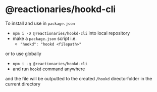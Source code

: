 # @reactionaries/hookd-cli
To install and use in `package.json`
- `npm i -D @reactionaries/hookd-cli` into local repository
- make a `package.json` script i.e.
  - `"hookd": "hookd <filepath>"`

or to use globally
- `npm i -g @reactionaries/hookd-cli`
- and run `hookd` command anywhere

and the file will be outputted to the created `/hookd` directorfolder in the current directory